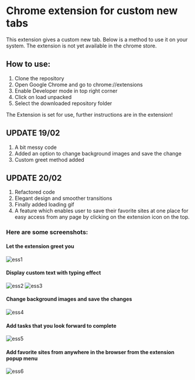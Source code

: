 # Chrome extension for custom new tabs

This extension gives a custom new tab. Below is a method to use it on your system. The extension is not yet available in the chrome store.

## How to use:
1. Clone the repository
2. Open Google Chrome and go to chrome://extensions
3. Enable Developer mode in top right corner
4. Click on load unpacked
5. Select the downloaded repository folder

The Extension is set for use, further instructions are in the extension!

## UPDATE 19/02

1. A bit messy code
2. Added an option to change background images and save the change
3. Custom greet method added

## UPDATE 20/02

1. Refactored code
2. Elegant design and smoother transitions
3. Finally added loading gif
4. A feature which enables user to save their favorite sites at one place for easy access from any page by clicking on the
   extension icon on the top.

### Here are some screenshots:

#### Let the extension greet you
![ess1](https://user-images.githubusercontent.com/45818886/53117500-0ef49f80-3571-11e9-87d1-122b06f687c8.png)

#### Display custom text with typing effect
![ess2](https://user-images.githubusercontent.com/45818886/53117577-3a778a00-3571-11e9-9171-cfbb58521fe9.png)
![ess3](https://user-images.githubusercontent.com/45818886/53117667-6dba1900-3571-11e9-8f6b-bb0d117fd6c7.png)

#### Change background images and save the changes
![ess4](https://user-images.githubusercontent.com/45818886/53117668-6e52af80-3571-11e9-9ae5-7b422ac94b3a.png)

#### Add tasks that you look forward to complete
![ess5](https://user-images.githubusercontent.com/45818886/53117670-6e52af80-3571-11e9-80da-9cc76f818772.png)

#### Add favorite sites from anywhere in the browser from the extension popup menu
![ess6](https://user-images.githubusercontent.com/45818886/53117672-6eeb4600-3571-11e9-85b3-0ea645f5d34d.png)

